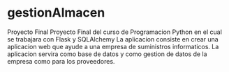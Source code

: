 # gestionAlmacen
Proyecto Final
Proyecto Final del curso de Programacion Python en el cual se trabajara con Flask y SQLAlchemy
La aplicacion consiste en crear una aplicacion web que ayude a una empresa de suministros informaticos.
La aplicacion servira como base de datos y como gestion de datos de la empresa como para los proveedores.